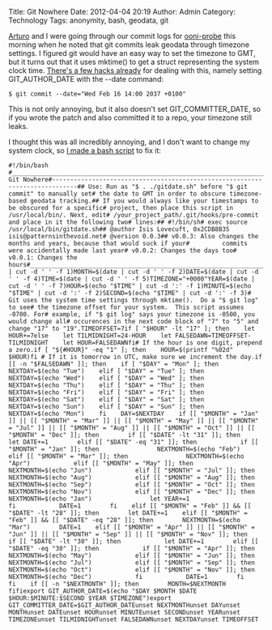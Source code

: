 Title: Git Nowhere
Date: 2012-04-04 20:19
Author: Admin
Category: Technology
Tags: anonymity, bash, geodata, git

[Arturo][] and I were going through our commit logs for [ooni-probe][]
this morning when he noted that git commits leak geodata through
timezone settings. I figured git would have an easy way to set the
timezone to GMT, but it turns out that it uses mktime() to get a struct
representing the system clock time. [There's a few hacks already][] for
dealing with this, namely setting GIT\_AUTHOR\_DATE with the --date
command:

~~~~ {.dontquote .prettyprint}
$ git commit --date="Wed Feb 16 14:00 2037 +0100"
~~~~

This is not only annoying, but it also doesn't set GIT\_COMMITTER\_DATE,
so if you wrote the patch and also committed it to a repo, your timezone
still leaks.

I thought this was all incredibly annoying, and I don't want to change
my system clock, so [I made a bash script][] to fix it:

~~~~ {.dontquote .prettyprint .linenums}
#!/bin/bash #_____________________________________________________________________________# Git Nowhere#-----------------------------------------------------------------------------## Use: Run as "$ . ./gitdate.sh" before "$ git commit" to manually set# the date to GMT in order to obscure timezone-based geodata tracking.## If you would always like your timestamps to be obscured for a specific# project, then place this script in /usr/local/bin/. Next, edit# /your_project_path/.git/hooks/pre-commit and place in it the following two# lines:## #!/bin/sh# exec source /usr/local/bin/gitdate.sh## @author Isis Lovecuft, 0x2CDB8B35 isis@patternsinthevoid.net# @version 0.0.3## v0.0.3: Also changes the months and years, because that would suck if your#         commits were accidentally made last year# v0.0.2: Changes the days too# v0.0.1: Changes the hours#_____________________________________________________________________________DAY=$(date | cut -d ' ' -f 1)MONTH=$(date | cut -d ' ' -f 2)DATE=$(date | cut -d ' ' -f 4)TIME=$(date | cut -d ' ' -f 5)TIMEZONE="+0000"YEAR=$(date | cut -d ' ' -f 7)HOUR=$(echo "$TIME" | cut -d ':' -f 1)MINUTE=$(echo "$TIME" | cut -d ':' -f 2)SECOND=$(echo "$TIME" | cut -d ':' -f 3)# Git uses the system time settings through mktime().  Do a "$ git log" to see# the timezone offset for your system.  This script assumes -0700. For# example, if "$ git log" says your timezone is -0500, you would change all# occurences in the next code block of "7" to "5" and change "17" to "19".TIMEOFFSET=7if [ "$HOUR" -lt "17" ]; then    let HOUR+=7else    let TILMIDNIGHT=24-HOUR    let FALSEDAWN=TIMEOFFSET-TILMIDNIGHT    let HOUR=FALSEDAWNfi# If the hour is one digit, prepend a zero.if [ "${#HOUR}" -eq "1" ]; then    HOUR=$(printf "%02d" $HOUR)fi # If it is tomorrow in UTC, make sure we increment the day.if [[ -n "$FALSEDAWN" ]]; then    if [ "$DAY" = "Mon" ]; then        NEXTDAY=$(echo "Tue")    elif [ "$DAY" = "Tue" ]; then        NEXTDAY=$(echo "Wed")    elif [ "$DAY" = "Wed" ]; then        NEXTDAY=$(echo "Thu")    elif [ "$DAY" = "Thu" ]; then        NEXTDAY=$(echo "Fri")    elif [ "$DAY" = "Fri" ]; then        NEXTDAY=$(echo "Sat")    elif [ "$DAY" = "Sat" ]; then        NEXTDAY=$(echo "Sun")    elif [ "$DAY" = "Sun" ]; then        NEXTDAY=$(echo "Mon")    fi    DAY=$NEXTDAY    if [[ "$MONTH" = "Jan" ]] || [[ "$MONTH" = "Mar" ]] || [[ "$MONTH" = "May" ]] || [[ "$MONTH" = "Jul" ]] || [[ "$MONTH" = "Aug" ]] || [[ "$MONTH" = "Oct" ]] || [[ "$MONTH" = "Dec" ]]; then        if [[ "$DATE" -lt "31" ]]; then            let DATE+=1        elif [[ "$DATE" -eq "31" ]]; then            if [[ "$MONTH" = "Jan" ]]; then                NEXTMONTH=$(echo "Feb")            elif [[ "$MONTH" = "Mar" ]]; then                NEXTMONTH=$(echo "Apr")            elif [[ "$MONTH" = "May" ]]; then                NEXTMONTH=$(echo "Jun")            elif [[ "$MONTH" = "Jul" ]]; then                NEXTMONTH=$(echo "Aug")            elif [[ "$MONTH" = "Aug" ]]; then                NEXTMONTH=$(echo "Sep")            elif [[ "$MONTH" = "Oct" ]]; then                NEXTMONTH=$(echo "Nov")            elif [[ "$MONTH" = "Dec" ]]; then                NEXTMONTH=$(echo "Jan")                let YEAR+=1                            fi            DATE=1        fi    elif [[ "$MONTH" = "Feb" ]] && [[ "$DATE" -lt "28" ]]; then        let DATE+=1    elif [[ "$MONTH" = "Feb" ]] && [[ "$DATE" -eq "28" ]]; then        NEXTMONTH=$(echo "Mar")        DATE=1    elif [[ "$MONTH" = "Apr" ]] || [[ "$MONTH" = "Jun" ]] || [[ "$MONTH" = "Sep" ]] || [[ "$MONTH" = "Nov" ]]; then        if [[ "$DATE" -lt "30" ]]; then            let DATE+=1        elif [[ "$DATE" -eq "30" ]]; then            if [[ "$MONTH" = "Apr" ]]; then                NEXTMONTH=$(echo "May")            elif [[ "$MONTH" = "Jun" ]]; then                NEXTMONTH=$(echo "Jul")            elif [[ "$MONTH" = "Sep" ]]; then                NEXTMONTH=$(echo "Oct")            elif [[ "$MONTH" = "Nov" ]]; then                NEXTMONTH=$(echo "Dec")            fi            DATE=1        fi    fi    if [[ -n "$NEXTMONTH" ]]; then        MONTH=$NEXTMONTH    fifiexport GIT_AUTHOR_DATE=$(echo "$DAY $MONTH $DATE $HOUR:$MINUTE:$SECOND $YEAR $TIMEZONE")export GIT_COMMITTER_DATE=$GIT_AUTHOR_DATEunset NEXTMONTHunset DAYunset MONTHunset DATEunset HOURunset MINUTEunset SECONDunset YEARunset TIMEZONEunset TILMIDNIGHTunset FALSEDAWNunset NEXTDAYunset TIMEOFFSET
~~~~

  [Arturo]: https://twitter.com/#!/hellais
  [ooni-probe]: https://gitweb.torproject.org/ooni-probe.git
  [There's a few hacks already]: http://www.alexpeattie.com/blog/working-with-dates-in-git/
  [I made a bash script]: https://github.com/isislovecruft/configs/blob/master/scripts/gitdate.sh
